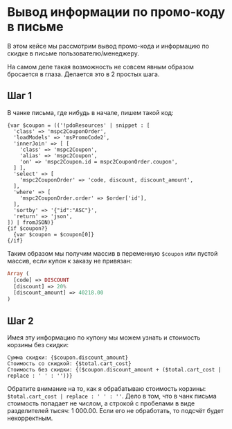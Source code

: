 # Вывод информации по промо-коду в письме

В этом кейсе мы рассмотрим вывод промо-кода и информацию по скидке в письме пользователю/менеджеру.

На самом деле такая возможность не совсем явным образом бросается в глаза. Делается это в 2 простых шага.

## Шаг 1

В чанке письма, где нибудь в начале, пишем такой код:

```fenom
{var $coupon = (('!pdoResources' | snippet : [
  'class' => 'mspc2CouponOrder',
  'loadModels' => 'msPromoCode2',
  'innerJoin' => [ [
    'class' => 'mspc2Coupon',
    'alias' => 'mspc2Coupon',
    'on' => 'mspc2Coupon.id = mspc2CouponOrder.coupon',
  ] ],
  'select' => [
    'mspc2CouponOrder' => 'code, discount, discount_amount',
  ],
  'where' => [
    'mspc2CouponOrder.order' => $order['id'],
  ],
  'sortby' => '{"id":"ASC"}',
  'return' => 'json',
]) | fromJSON)}
{if $coupon?}
  {var $coupon = $coupon[0]}
{/if}
```

Таким образом мы получим массив в переменную `$coupon` или пустой массив, если купон к заказу не привязан:

```php
Array (
  [code] => DISCOUNT
  [discount] => 20%
  [discount_amount] => 40218.00
)
```

## Шаг 2

Имея эту информацию по купону мы можем узнать и стоимость корзины без скидки:

```fenom
Сумма скидки: {$coupon.discount_amount}
Стоимость со скидкой: {$total.cart_cost}
Стоимость без скидки: {($coupon.discount_amount + ($total.cart_cost | replace : ' ' : ''))}
```

Обратите внимание на то, как я обрабатываю стоимость корзины: `$total.cart_cost | replace : ' ' : ''`.
Дело в том, что в чанк письма стоимость попадает не числом, а строкой с пробелами в виде разделителей тысяч: 1 000.00. Если его не обработать, то подсчёт будет некорректным.
